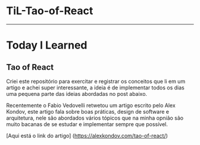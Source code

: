 # TiL-Tao-of-React
---
# Today I Learned
## Tao of React

Criei este repositório para exercitar e registrar os conceitos que li em um artigo e achei super interessante, a ideia é de implementar todos os dias uma pequena parte das ideias abordadas no post abaixo.

Recentemente o Fabio Vedovelli retwetou um artigo escrito pelo Alex Kondov, este artigo fala sobre boas práticas, design de software e arquitetura, nele são abordados vários tópicos que na minha opnião são muito bacanas de se estudar e implementar sempre que possível.

[Aqui está o link do artigo] (https://alexkondov.com/tao-of-react/)

